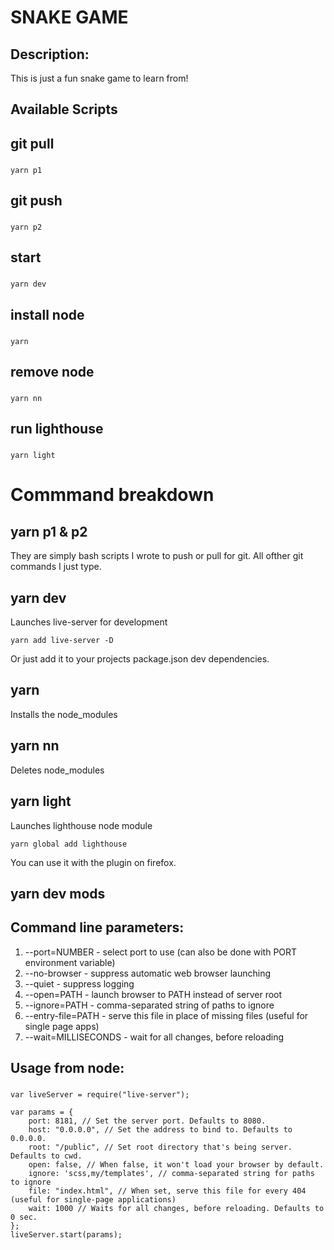 # SNAKE GAME

## Description:
This is just a fun snake game to learn from!


## Available Scripts

## git pull 

### 
```
yarn p1
```

## git push

### 
```
yarn p2
```

## start

### 
```
yarn dev
```

## install node

###
```
yarn
```

## remove node

### 
```
yarn nn
```

## run lighthouse

### 
```
yarn light
```

# Commmand breakdown

## yarn p1 & p2
They are simply bash scripts I wrote to push or pull for git. All ofther git commands I just type.

## yarn dev
Launches live-server for development
```
yarn add live-server -D
```
Or just add it to your projects package.json dev dependencies.

## yarn
Installs the node_modules

## yarn nn
Deletes node_modules

## yarn light
Launches lighthouse node module
```
yarn global add lighthouse
```
You can use it with the plugin on firefox.


## yarn dev mods
## Command line parameters:

   1. --port=NUMBER - select port to use (can also be done with PORT environment variable)
   2. --no-browser - suppress automatic web browser launching
   3. --quiet - suppress logging
   4. --open=PATH - launch browser to PATH instead of server root
   5. --ignore=PATH - comma-separated string of paths to ignore
   6. --entry-file=PATH - serve this file in place of missing files (useful for single page apps)
   7. --wait=MILLISECONDS - wait for all changes, before reloading

## Usage from node:
###
```
var liveServer = require("live-server");
 
var params = {
    port: 8181, // Set the server port. Defaults to 8080.
    host: "0.0.0.0", // Set the address to bind to. Defaults to 0.0.0.0.
    root: "/public", // Set root directory that's being server. Defaults to cwd.
    open: false, // When false, it won't load your browser by default.
    ignore: 'scss,my/templates', // comma-separated string for paths to ignore
    file: "index.html", // When set, serve this file for every 404 (useful for single-page applications)
    wait: 1000 // Waits for all changes, before reloading. Defaults to 0 sec.
};
liveServer.start(params);
```
